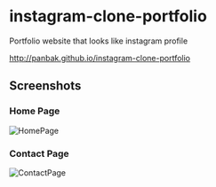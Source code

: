 # instagram-clone-portfolio
Portfolio website that looks like instagram profile

http://panbak.github.io/instagram-clone-portfolio

## Screenshots

### Home Page

![HomePage](https://github.com/panbak/instagram-clone-portfolio/blob/master/assets/images/screenshot-index.png?raw=true)


### Contact Page

![ContactPage](https://raw.githubusercontent.com/panbak/instagram-clone-portfolio/master/assets/images/screenshot-contact.png)
